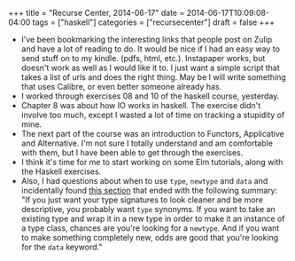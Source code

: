 +++
title = "Recurse Center, 2014-06-17"
date = 2014-06-17T10:09:08-04:00
tags = ["haskell"]
categories = ["recursecenter"]
draft = false
+++

-   I've been bookmarking the interesting links that people post on
    Zulip and have a lot of reading to do.   It would be nice if I had
    an easy way to send stuff on to my kindle. (pdfs, html, etc.).
    Instapaper works, but doesn't work as well as I would like it to.  I
    just want a simple script that takes a list of urls and does the
    right thing.  May be I will write something that uses Calibre, or
    even better someone already has.
-   I worked through exercises 08 and 10 of the haskell course,
    yesterday.
-   Chapter 8 was about how IO works in haskell.  The exercise didn't
    involve too much, except I wasted a lot of time on tracking a
    stupidity of mine.
-   The next part of the course was an introduction to Functors,
    Applicative and Alternative.  I'm not sure I totally understand and
    am comfortable with them, but I have been able to get through the
    exercises.
-   I think it's time for me to start working on some Elm tutorials,
    along with the Haskell exercises.
-   Also, I had questions about when to use `type`, `newtype` and `data`
    and incidentally found [this section](http://learnyouahaskell.com/functors-applicative-functors-and-monoids#the-newtype-keyword) that ended with the following
    summary: "If you just want your type signatures to look cleaner and
    be more descriptive, you probably want `type` synonyms. If you want
    to take an existing type and wrap it in a new type in order to make
    it an instance of a type class, chances are you're looking for a
    `newtype`.  And if you want to make something completely new, odds
    are good that you're looking for the `data` keyword."
